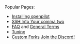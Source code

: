 Popular Pages:
- [Installing openpilot](https://github.com/commaai/openpilot/wiki/Installing-openpilot)
- [SSH Into Your comma two](https://github.com/commaai/openpilot/wiki/SSH)
- [FAQ](https://github.com/commaai/openpilot/wiki/FAQ) and [General Terms](https://github.com/commaai/openpilot/wiki/General-Terms)
- [Tuning](https://github.com/commaai/openpilot/wiki/Tuning)
- [Custom Forks](https://github.com/commaai/openpilot/wiki/Forks)
[Join the Discord!](https://discord.comma.ai/)
